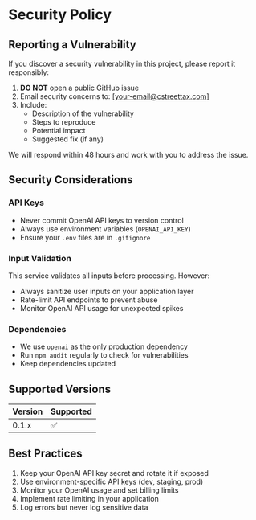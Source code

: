 # Security Policy

## Reporting a Vulnerability

If you discover a security vulnerability in this project, please report it responsibly:

1. **DO NOT** open a public GitHub issue
2. Email security concerns to: [your-email@cstreettax.com]
3. Include:
   - Description of the vulnerability
   - Steps to reproduce
   - Potential impact
   - Suggested fix (if any)

We will respond within 48 hours and work with you to address the issue.

## Security Considerations

### API Keys
- Never commit OpenAI API keys to version control
- Always use environment variables (`OPENAI_API_KEY`)
- Ensure your `.env` files are in `.gitignore`

### Input Validation
This service validates all inputs before processing. However:
- Always sanitize user inputs on your application layer
- Rate-limit API endpoints to prevent abuse
- Monitor OpenAI API usage for unexpected spikes

### Dependencies
- We use `openai` as the only production dependency
- Run `npm audit` regularly to check for vulnerabilities
- Keep dependencies updated

## Supported Versions

| Version | Supported          |
| ------- | ------------------ |
| 0.1.x   | :white_check_mark: |

## Best Practices

1. Keep your OpenAI API key secret and rotate it if exposed
2. Use environment-specific API keys (dev, staging, prod)
3. Monitor your OpenAI usage and set billing limits
4. Implement rate limiting in your application
5. Log errors but never log sensitive data

